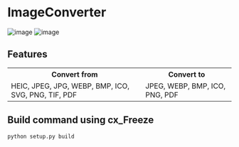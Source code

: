 # ImageConverter
![image](https://github.com/Julihofl/ImageConverter/assets/134228987/85b28009-0c07-484a-95b2-2867da12f439)
![image](https://github.com/Julihofl/ImageConverter/assets/134228987/34348371-8e54-4b29-bf62-d28f1db53b35)


## Features
<table>
  <tr>
    <th>Convert from</th>
    <th>Convert to</th>
  </tr>
  <tr>
    <td>
      HEIC, JPEG, JPG, WEBP, BMP, ICO, SVG, PNG, TIF, PDF
    </td>
    <td>
      JPEG, WEBP, BMP, ICO, PNG, PDF
    </td>
  </tr>
</table>

## Build command using cx_Freeze
    python setup.py build
